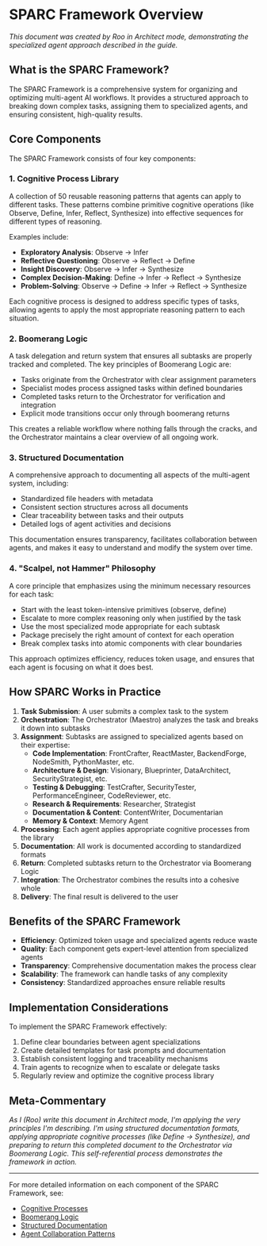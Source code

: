 # SPARC Framework Overview

*This document was created by Roo in Architect mode, demonstrating the specialized agent approach described in the guide.*

## What is the SPARC Framework?

The SPARC Framework is a comprehensive system for organizing and optimizing multi-agent AI workflows. It provides a structured approach to breaking down complex tasks, assigning them to specialized agents, and ensuring consistent, high-quality results.

## Core Components

The SPARC Framework consists of four key components:

### 1. Cognitive Process Library

A collection of 50 reusable reasoning patterns that agents can apply to different tasks. These patterns combine primitive cognitive operations (like Observe, Define, Infer, Reflect, Synthesize) into effective sequences for different types of reasoning.

Examples include:
- **Exploratory Analysis**: Observe → Infer
- **Reflective Questioning**: Observe → Reflect → Define
- **Insight Discovery**: Observe → Infer → Synthesize
- **Complex Decision-Making**: Define → Infer → Reflect → Synthesize
- **Problem-Solving**: Observe → Define → Infer → Reflect → Synthesize

Each cognitive process is designed to address specific types of tasks, allowing agents to apply the most appropriate reasoning pattern to each situation.

### 2. Boomerang Logic

A task delegation and return system that ensures all subtasks are properly tracked and completed. The key principles of Boomerang Logic are:

- Tasks originate from the Orchestrator with clear assignment parameters
- Specialist modes process assigned tasks within defined boundaries
- Completed tasks return to the Orchestrator for verification and integration
- Explicit mode transitions occur only through boomerang returns

This creates a reliable workflow where nothing falls through the cracks, and the Orchestrator maintains a clear overview of all ongoing work.

### 3. Structured Documentation

A comprehensive approach to documenting all aspects of the multi-agent system, including:

- Standardized file headers with metadata
- Consistent section structures across all documents
- Clear traceability between tasks and their outputs
- Detailed logs of agent activities and decisions

This documentation ensures transparency, facilitates collaboration between agents, and makes it easy to understand and modify the system over time.

### 4. "Scalpel, not Hammer" Philosophy

A core principle that emphasizes using the minimum necessary resources for each task:

- Start with the least token-intensive primitives (observe, define)
- Escalate to more complex reasoning only when justified by the task
- Use the most specialized mode appropriate for each subtask
- Package precisely the right amount of context for each operation
- Break complex tasks into atomic components with clear boundaries

This approach optimizes efficiency, reduces token usage, and ensures that each agent is focusing on what it does best.

## How SPARC Works in Practice

1. **Task Submission**: A user submits a complex task to the system
2. **Orchestration**: The Orchestrator (Maestro) analyzes the task and breaks it down into subtasks
3. **Assignment**: Subtasks are assigned to specialized agents based on their expertise:
   - **Code Implementation**: FrontCrafter, ReactMaster, BackendForge, NodeSmith, PythonMaster, etc.
   - **Architecture & Design**: Visionary, Blueprinter, DataArchitect, SecurityStrategist, etc.
   - **Testing & Debugging**: TestCrafter, SecurityTester, PerformanceEngineer, CodeReviewer, etc.
   - **Research & Requirements**: Researcher, Strategist
   - **Documentation & Content**: ContentWriter, Documentarian
   - **Memory & Context**: Memory Agent
4. **Processing**: Each agent applies appropriate cognitive processes from the library
5. **Documentation**: All work is documented according to standardized formats
6. **Return**: Completed subtasks return to the Orchestrator via Boomerang Logic
7. **Integration**: The Orchestrator combines the results into a cohesive whole
8. **Delivery**: The final result is delivered to the user

## Benefits of the SPARC Framework

- **Efficiency**: Optimized token usage and specialized agents reduce waste
- **Quality**: Each component gets expert-level attention from specialized agents
- **Transparency**: Comprehensive documentation makes the process clear
- **Scalability**: The framework can handle tasks of any complexity
- **Consistency**: Standardized approaches ensure reliable results

## Implementation Considerations

To implement the SPARC Framework effectively:

1. Define clear boundaries between agent specializations
2. Create detailed templates for task prompts and documentation
3. Establish consistent logging and traceability mechanisms
4. Train agents to recognize when to escalate or delegate tasks
5. Regularly review and optimize the cognitive process library

## Meta-Commentary

*As I (Roo) write this document in Architect mode, I'm applying the very principles I'm describing. I'm using structured documentation formats, applying appropriate cognitive processes (like Define → Synthesize), and preparing to return this completed document to the Orchestrator via Boomerang Logic. This self-referential process demonstrates the framework in action.*

---

For more detailed information on each component of the SPARC Framework, see:
- [Cognitive Processes](cognitive-processes.md)
- [Boomerang Logic](boomerang-logic.md)
- [Structured Documentation](structured-documentation.md)
- [Agent Collaboration Patterns](agent-collaboration.md)
